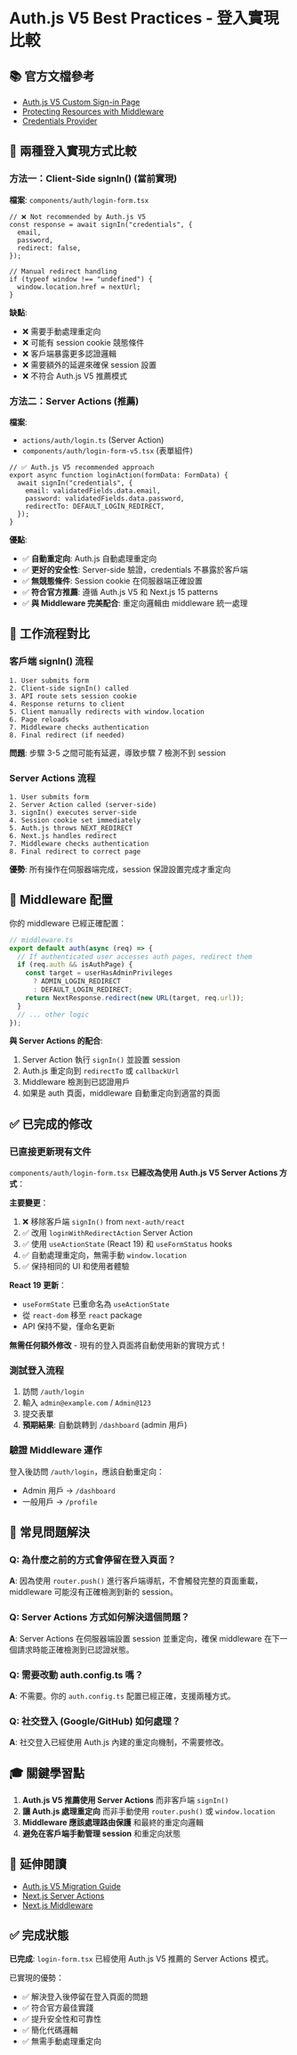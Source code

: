 # Auth.js V5 Best Practices - 登入實現比較

## 📚 官方文檔參考

- [Auth.js V5 Custom Sign-in Page](https://authjs.dev/guides/pages/signin)
- [Protecting Resources with Middleware](https://authjs.dev/getting-started/session-management/protecting)
- [Credentials Provider](https://authjs.dev/getting-started/providers/credentials)

## 🔄 兩種登入實現方式比較

### 方法一：Client-Side signIn() (當前實現)

**檔案**: `components/auth/login-form.tsx`

```tsx
// ❌ Not recommended by Auth.js V5
const response = await signIn("credentials", {
  email,
  password,
  redirect: false,
});

// Manual redirect handling
if (typeof window !== "undefined") {
  window.location.href = nextUrl;
}
```

**缺點**:
- ❌ 需要手動處理重定向
- ❌ 可能有 session cookie 競態條件
- ❌ 客戶端暴露更多認證邏輯
- ❌ 需要額外的延遲來確保 session 設置
- ❌ 不符合 Auth.js V5 推薦模式

### 方法二：Server Actions (推薦)

**檔案**: 
- `actions/auth/login.ts` (Server Action)
- `components/auth/login-form-v5.tsx` (表單組件)

```tsx
// ✅ Auth.js V5 recommended approach
export async function loginAction(formData: FormData) {
  await signIn("credentials", {
    email: validatedFields.data.email,
    password: validatedFields.data.password,
    redirectTo: DEFAULT_LOGIN_REDIRECT,
  });
}
```

**優點**:
- ✅ **自動重定向**: Auth.js 自動處理重定向
- ✅ **更好的安全性**: Server-side 驗證，credentials 不暴露於客戶端
- ✅ **無競態條件**: Session cookie 在伺服器端正確設置
- ✅ **符合官方推薦**: 遵循 Auth.js V5 和 Next.js 15 patterns
- ✅ **與 Middleware 完美配合**: 重定向邏輯由 middleware 統一處理

## 🎯 工作流程對比

### 客戶端 signIn() 流程
```
1. User submits form
2. Client-side signIn() called
3. API route sets session cookie
4. Response returns to client
5. Client manually redirects with window.location
6. Page reloads
7. Middleware checks authentication
8. Final redirect (if needed)
```
**問題**: 步驟 3-5 之間可能有延遲，導致步驟 7 檢測不到 session

### Server Actions 流程
```
1. User submits form
2. Server Action called (server-side)
3. signIn() executes server-side
4. Session cookie set immediately
5. Auth.js throws NEXT_REDIRECT
6. Next.js handles redirect
7. Middleware checks authentication
8. Final redirect to correct page
```
**優勢**: 所有操作在伺服器端完成，session 保證設置完成才重定向

## 🔧 Middleware 配置

你的 middleware 已經正確配置：

```typescript
// middleware.ts
export default auth(async (req) => {
  // If authenticated user accesses auth pages, redirect them
  if (req.auth && isAuthPage) {
    const target = userHasAdminPrivileges 
      ? ADMIN_LOGIN_REDIRECT 
      : DEFAULT_LOGIN_REDIRECT;
    return NextResponse.redirect(new URL(target, req.url));
  }
  // ... other logic
});
```

**與 Server Actions 的配合**:
1. Server Action 執行 `signIn()` 並設置 session
2. Auth.js 重定向到 `redirectTo` 或 `callbackUrl`
3. Middleware 檢測到已認證用戶
4. 如果是 auth 頁面，middleware 自動重定向到適當的頁面

## ✅ 已完成的修改

### 已直接更新現有文件

`components/auth/login-form.tsx` **已經改為使用 Auth.js V5 Server Actions 方式**：

**主要變更**：
1. ❌ 移除客戶端 `signIn()` from `next-auth/react`
2. ✅ 改用 `loginWithRedirectAction` Server Action
3. ✅ 使用 `useActionState` (React 19) 和 `useFormStatus` hooks
4. ✅ 自動處理重定向，無需手動 `window.location`
5. ✅ 保持相同的 UI 和使用者體驗

**React 19 更新**：
- `useFormState` 已重命名為 `useActionState`
- 從 `react-dom` 移至 `react` package
- API 保持不變，僅命名更新

**無需任何額外修改** - 現有的登入頁面將自動使用新的實現方式！

### 測試登入流程

1. 訪問 `/auth/login`
2. 輸入 `admin@example.com` / `Admin@123`
3. 提交表單
4. **預期結果**: 自動跳轉到 `/dashboard` (admin 用戶)

### 驗證 Middleware 運作

登入後訪問 `/auth/login`，應該自動重定向：
- Admin 用戶 → `/dashboard`
- 一般用戶 → `/profile`

## 🐛 常見問題解決

### Q: 為什麼之前的方式會停留在登入頁面？

**A**: 因為使用 `router.push()` 進行客戶端導航，不會觸發完整的頁面重載，middleware 可能沒有正確檢測到新的 session。

### Q: Server Actions 方式如何解決這個問題？

**A**: Server Actions 在伺服器端設置 session 並重定向，確保 middleware 在下一個請求時能正確檢測到已認證狀態。

### Q: 需要改動 auth.config.ts 嗎？

**A**: 不需要。你的 `auth.config.ts` 配置已經正確，支援兩種方式。

### Q: 社交登入 (Google/GitHub) 如何處理？

**A**: 社交登入已經使用 Auth.js 內建的重定向機制，不需要修改。

## 🎓 關鍵學習點

1. **Auth.js V5 推薦使用 Server Actions** 而非客戶端 `signIn()`
2. **讓 Auth.js 處理重定向** 而非手動使用 `router.push()` 或 `window.location`
3. **Middleware 應該處理路由保護** 和最終的重定向邏輯
4. **避免在客戶端手動管理 session** 和重定向狀態

## 📖 延伸閱讀

- [Auth.js V5 Migration Guide](https://authjs.dev/getting-started/migrating-to-v5)
- [Next.js Server Actions](https://nextjs.org/docs/app/building-your-application/data-fetching/server-actions-and-mutations)
- [Next.js Middleware](https://nextjs.org/docs/app/building-your-application/routing/middleware)

## ✅ 完成狀態

**已完成**: `login-form.tsx` 已經使用 Auth.js V5 推薦的 Server Actions 模式。

已實現的優勢：
- ✅ 解決登入後停留在登入頁面的問題
- ✅ 符合官方最佳實踐
- ✅ 提升安全性和可靠性
- ✅ 簡化代碼邏輯
- ✅ 無需手動處理重定向
